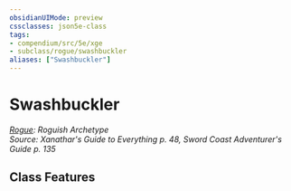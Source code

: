 ```yaml
---
obsidianUIMode: preview
cssclasses: json5e-class
tags:
- compendium/src/5e/xge
- subclass/rogue/swashbuckler
aliases: ["Swashbuckler"]
---
```

# Swashbuckler
*[Rogue](rogue.md): Roguish Archetype*  
*Source: Xanathar's Guide to Everything p. 48, Sword Coast Adventurer's Guide p. 135*  


## Class Features
